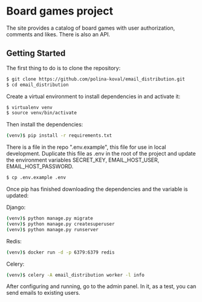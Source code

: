 # Board games project  
The site provides a catalog of board games with user authorization, comments and likes. There is also an API.  

## Getting Started  
The first thing to do is to clone the repository:  

```sh
$ git clone https://github.com/polina-koval/email_distribution.git
$ cd email_distribution
```  

Create a virtual environment to install dependencies in and activate it:  

```sh
$ virtualenv venv  
$ source venv/bin/activate
```

Then install the dependencies:  

```sh
(venv)$ pip install -r requirements.txt
```  

There is a file in the repo ".env.example", this file for use in local development. Duplicate this file as .env in the root of the project and update the environment variables SECRET_KEY, EMAIL_HOST_USER, EMAIL_HOST_PASSWORD.  

```sh
$ cp .env.example .env
```

Once pip has finished downloading the dependencies and the variable is updated:  
 
Django:
```sh
(venv)$ python manage.py migrate
(venv)$ python manage.py createsuperuser
(venv)$ python manage.py runserver
```  

Redis:
```sh
(venv)$ docker run -d -p 6379:6379 redis
```  

Celery:
```sh
(venv)$ celery -A email_distribution worker -l info 
```

After configuring and running, go to the admin panel. 
In it, as a test, you can send emails to existing users.
